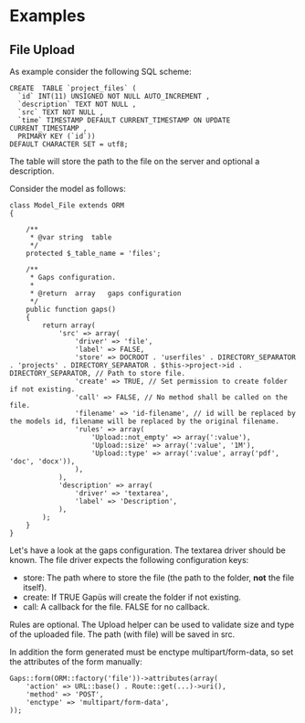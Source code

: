 # Examples

## File Upload

As example consider the following SQL scheme:

	CREATE  TABLE `project_files` (
	  `id` INT(11) UNSIGNED NOT NULL AUTO_INCREMENT ,
	  `description` TEXT NOT NULL ,
	  `src` TEXT NOT NULL ,
	  `time` TIMESTAMP DEFAULT CURRENT_TIMESTAMP ON UPDATE CURRENT_TIMESTAMP ,
	  PRIMARY KEY (`id`))
	DEFAULT CHARACTER SET = utf8;
	
The table will store the path to the file on the server and optional a description.

Consider the model as follows:

	class Model_File extends ORM
	{
		
		/**
		 * @var	string	table
		 */
		protected $_table_name = 'files';
		
		/**
		 * Gaps configuration.
		 * 
		 * @return	array 	gaps configuration
		 */
		public function gaps()
		{
			return array(
				'src' => array(
					'driver' => 'file',
					'label' => FALSE,
					'store' => DOCROOT . 'userfiles' . DIRECTORY_SEPARATOR . 'projects' . DIRECTORY_SEPARATOR . $this->project->id . DIRECTORY_SEPARATOR, // Path to store file.
					'create' => TRUE, // Set permission to create folder if not existing.
					'call' => FALSE, // No method shall be called on the file.
					'filename' => 'id-filename', // id will be replaced by the models id, filename will be replaced by the original filename.
					'rules' => array(
						'Upload::not_empty' => array(':value'),
						'Upload::size' => array(':value', '1M'),
						'Upload::type' => array(':value', array('pdf', 'doc', 'docx')),
					),
				),
				'description' => array(
					'driver' => 'textarea',
					'label' => 'Description',
				),
			);
		}
	}
	
Let's have a look at the gaps configuration. The textarea driver should be known. The file driver expects the following configuration keys:

* store: The path where to store the file (the path to the folder, **not** the file itself).
* create: If TRUE Gapüs will create the folder if not existing.
* call: A callback for the file. FALSE for no callback.

Rules are optional. The Upload helper can be used to validate size and type of the uploaded file. The path (with file) will be saved in src.
			
In addition the form generated must be enctype multipart/form-data, so set the attributes of the form manually:
			
	Gaps::form(ORM::factory('file'))->attributes(array(
		'action' => URL::base() . Route::get(...)->uri(),
		'method' => 'POST',
		'enctype' => 'multipart/form-data',
	));
	